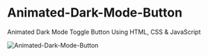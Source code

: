 # Animated-Dark-Mode-Button
Animated Dark Mode Toggle Button Using HTML, CSS &amp; JavaScript

![Animated-Dark-Mode-Button](https://github.com/arkhanis/JS_DarkMode_btn/assets/68834617/6fdc5064-ef44-43b6-ac89-8d57c03c10e7)
